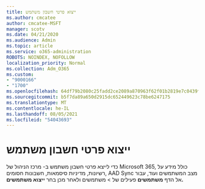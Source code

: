 ```yaml
---
title: ייצוא פרטי חשבון משתמש
ms.author: cmcatee
author: cmcatee-MSFT
manager: scotv
ms.date: 04/21/2020
ms.audience: Admin
ms.topic: article
ms.service: o365-administration
ROBOTS: NOINDEX, NOFOLLOW
localization_priority: Normal
ms.collection: Adm_O365
ms.custom:
- "9000166"
- "1700"
ms.openlocfilehash: 64df79b2080c25fadd2ce2089a870963f62f01b2819e7c0439fe6d378fa7d048
ms.sourcegitcommit: b5f7da89a650d2915dc652449623c78be6247175
ms.translationtype: MT
ms.contentlocale: he-IL
ms.lasthandoff: 08/05/2021
ms.locfileid: "54043693"
---
```

# <a name="export-user-account-information"></a>ייצוא פרטי חשבון משתמש

כדי לייצא פרטי חשבון משתמש ב- מרכז הניהול של Microsoft 365, כולל מידע על רשיונות, מדיניות סיסמאות, חשבונות חסומים, AAD Sync מצב המשתמשים ועוד, עבור אל הדף **משתמשים** פעילים של  >  [](https://go.microsoft.com/fwlink/p/?linkid=834822) משתמשים ולאחר מכן בחר **ייצוא משתמשים.**